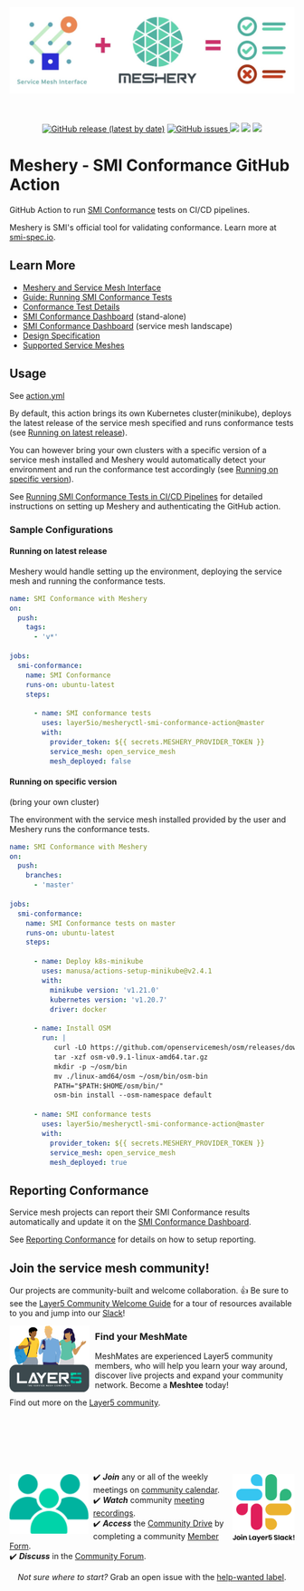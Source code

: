 <p style="text-align:center;" align="center"><a href="https://docs.meshery.io/guides/smi-conformance#running-smi-conformance-tests-in-cicd-pipelines"><img align="center" style="margin-bottom:20px;" src="./.github/readme/images/SMI%20Conformance%20with%20Meshery.jpeg" /></a><br /><br /></p>

<p align="center">
<a href="https://github.com/layer5io/meshery-smi-conformance-action/releases">
<img alt="GitHub release (latest by date)" src="https://img.shields.io/github/v/release/layer5io/meshery-smi-conformance-action"></a>
<a href="https://github.com/layer5io/meshery-smi-conformance-action/issues">
<img alt="GitHub issues" src="https://img.shields.io/github/issues/layer5io/meshery-smi-conformance-action"> </a>
<a href="https://github.com/layer5io/meshery-smi-conformance-action/blob/master/LICENSE" alt="LICENSE">
<img src="https://img.shields.io/github/license/layer5io/meshery.svg" /></a>
<a href="http://slack.layer5.io" alt="Join Slack">
<img src="https://img.shields.io/badge/Slack-@layer5.svg?logo=slack"></a>
<a href="https://twitter.com/intent/follow?screen_name=mesheryio" alt="Twitter Follow">
<img src="https://img.shields.io/twitter/follow/layer5.svg?label=Follow+Layer5&style=social" /></a>
</p>

# Meshery - SMI Conformance GitHub Action

GitHub Action to run [SMI Conformance](https://docs.meshery.io/functionality/service-mesh-interface) tests on CI/CD pipelines.

Meshery is SMI's official tool for validating conformance. Learn more at [smi-spec.io](https://smi-spec.io/blog/validating-smi-conformance-with-meshery/).

## Learn More

- [Meshery and Service Mesh Interface](https://docs.meshery.io/functionality/service-mesh-interface)
- [Guide: Running SMI Conformance Tests](https://docs.meshery.io/guides/smi-conformance)
- [Conformance Test Details](https://layer5.io/projects/service-mesh-interface-conformance)
- [SMI Conformance Dashboard](https://meshery.io/service-mesh-interface) (stand-alone)
- [SMI Conformance Dashboard](https://layer5.io/service-mesh-landscape#smi) (service mesh landscape)
- [Design Specification](https://docs.google.com/document/d/1HL8Sk7NSLLj-9PRqoHYVIGyU6fZxUQFotrxbmfFtjwc/edit#)
- [Supported Service Meshes](https://docs.meshery.io/service-meshes)

## Usage

See [action.yml](action.yml)

By default, this action brings its own Kubernetes cluster(minikube), deploys the latest release of the service mesh specified and runs conformance tests (see [Running on latest release](#running-on-latest-release)).

You can however bring your own clusters with a specific version of a service mesh installed and Meshery would automatically detect your environment and run the conformance test accordingly (see [Running on specific version](#running-on-specific-version)).

See [Running SMI Conformance Tests in CI/CD Pipelines](https://docs.meshery.io/guides/smi-conformance#running-smi-conformance-tests-in-cicd-pipelines) for detailed instructions on setting up Meshery and authenticating the GitHub action.

### Sample Configurations

#### Running on latest release

Meshery would handle setting up the environment, deploying the service mesh and running the conformance tests.

```yaml
name: SMI Conformance with Meshery
on:
  push:
    tags:
      - 'v*'

jobs:
  smi-conformance:
    name: SMI Conformance
    runs-on: ubuntu-latest
    steps:

      - name: SMI conformance tests
        uses: layer5io/mesheryctl-smi-conformance-action@master
        with:
          provider_token: ${{ secrets.MESHERY_PROVIDER_TOKEN }}
          service_mesh: open_service_mesh
          mesh_deployed: false
```

#### Running on specific version 
(bring your own cluster)

The environment with the service mesh installed provided by the user and Meshery runs the conformance tests.

```yaml
name: SMI Conformance with Meshery
on:
  push:
    branches:
      - 'master'

jobs:
  smi-conformance:
    name: SMI Conformance tests on master
    runs-on: ubuntu-latest
    steps:

      - name: Deploy k8s-minikube
        uses: manusa/actions-setup-minikube@v2.4.1
        with:
          minikube version: 'v1.21.0'
          kubernetes version: 'v1.20.7'
          driver: docker

      - name: Install OSM
        run: |
           curl -LO https://github.com/openservicemesh/osm/releases/download/v0.9.1/osm-v0.9.1-linux-amd64.tar.gz
           tar -xzf osm-v0.9.1-linux-amd64.tar.gz
           mkdir -p ~/osm/bin
           mv ./linux-amd64/osm ~/osm/bin/osm-bin
           PATH="$PATH:$HOME/osm/bin/"
           osm-bin install --osm-namespace default

      - name: SMI conformance tests
        uses: layer5io/mesheryctl-smi-conformance-action@master
        with:
          provider_token: ${{ secrets.MESHERY_PROVIDER_TOKEN }}
          service_mesh: open_service_mesh
          mesh_deployed: true
```

## Reporting Conformance

Service mesh projects can report their SMI Conformance results automatically and update it on the [SMI Conformance Dashboard](https://meshery.io/service-mesh-interface).

See [Reporting Conformance](https://docs.meshery.io/functionality/service-mesh-interface#reporting-conformance) for details on how to setup reporting.

## Join the service mesh community!

<a name="contributing"></a><a name="community"></a>
Our projects are community-built and welcome collaboration. 👍 Be sure to see the <a href="https://docs.google.com/document/d/17OPtDE_rdnPQxmk2Kauhm3GwXF1R5dZ3Cj8qZLKdo5E/edit">Layer5 Community Welcome Guide</a> for a tour of resources available to you and jump into our <a href="http://slack.layer5.io">Slack</a>!

<p style="clear:both;">
<a href ="https://layer5.io/community/meshmates"><img alt="MeshMates" src=".github/readme/images/Layer5-MeshMentors-new.png" style="margin-right:10px; margin-bottom:7px;" width="28%" align="left" /></a>
<h3>Find your MeshMate</h3>

<p>MeshMates are experienced Layer5 community members, who will help you learn your way around, discover live projects and expand your community network. 
Become a <b>Meshtee</b> today!</p>

Find out more on the <a href="https://layer5.io/community">Layer5 community</a>. <br />
<br /><br /><br /><br />
</p>

<div>&nbsp;</div>

<a href="https://meshery.io/community"><img alt="Layer5 Service Mesh Community" src=".github/readme/images//slack-128.png" style="margin-left:10px;padding-top:5px;" width="110px" align="right" /></a>

<a href="http://slack.layer5.io"><img alt="Layer5 Service Mesh Community" src=".github/readme/images//community.svg" style="margin-right:8px;padding-top:5px;" width="140px" align="left" /></a>

<p>
✔️ <em><strong>Join</strong></em> any or all of the weekly meetings on <a href="https://calendar.google.com/calendar/b/1?cid=bGF5ZXI1LmlvX2VoMmFhOWRwZjFnNDBlbHZvYzc2MmpucGhzQGdyb3VwLmNhbGVuZGFyLmdvb2dsZS5jb20">community calendar</a>.<br />
✔️ <em><strong>Watch</strong></em> community <a href="https://www.youtube.com/playlist?list=PL3A-A6hPO2IMPPqVjuzgqNU5xwnFFn3n0">meeting recordings</a>.<br />
✔️ <em><strong>Access</strong></em> the <a href="https://drive.google.com/drive/u/4/folders/0ABH8aabN4WAKUk9PVA">Community Drive</a> by completing a community <a href="https://layer5.io/newcomer">Member Form</a>.<br />
✔️ <em><strong>Discuss</strong></em> in the <a href="https://discuss.layer5.io/">Community Forum</a>.<br />
</p>
<p align="center">
<i>Not sure where to start?</i> Grab an open issue with the <a href="https://github.com/issues?q=is%3Aopen+is%3Aissue+archived%3Afalse+org%3Alayer5io+org%3Ameshery+org%3Aservice-mesh-performance+org%3Aservice-mesh-patterns+label%3A%22help+wanted%22+">help-wanted label</a>.
</p>
